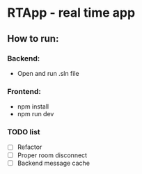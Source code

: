 # RTApp - real time app

## How to run:
### Backend:
- Open and run .sln file

### Frontend:
- npm install
- npm run dev

### TODO list

- [ ]  Refactor
- [ ]  Proper room disconnect
- [ ]  Backend message cache
